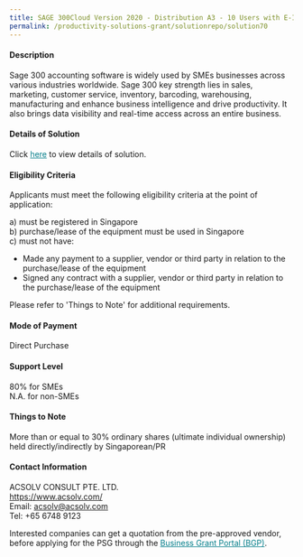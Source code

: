 ```yaml
---
title: SAGE 300Cloud Version 2020 - Distribution A3 - 10 Users with E-Invoicing
permalink: /productivity-solutions-grant/solutionrepo/solution70
---
```


#### Description

Sage 300 accounting software is widely used by SMEs businesses across various industries worldwide. Sage 300 key strength lies in sales, marketing, customer service, inventory, barcoding, warehousing, manufacturing and enhance business intelligence and drive productivity. It also brings data visibility and real-time access across an entire business.

#### Details of Solution

Click <a href='https://gb-assist-staging.netlify.app/images/psg/ACSOLV_CONSULT_20190040_Annex_3_20200625150628_Part_3.pdf' style='color:#037e8a'>here</a> to view details of solution.

#### Eligibility Criteria

Applicants must meet the following eligibility criteria at the point of application:

a) must be registered in Singapore <br>
b) purchase/lease of the equipment must be used in Singapore <br>
c) must not have:
- Made any payment to a supplier, vendor or third party in relation to the purchase/lease of the equipment
- Signed any contract with a supplier, vendor or third party in relation to the purchase/lease of the equipment

Please refer to 'Things to Note' for additional requirements.

#### Mode of Payment
Direct Purchase

#### Support Level
80% for SMEs <br>
N.A. for non-SMEs

#### Things to Note
More than or equal to 30% ordinary shares (ultimate individual ownership) held directly/indirectly by Singaporean/PR

#### Contact Information
ACSOLV CONSULT PTE. LTD.<br>https://www.acsolv.com/<br>Email: acsolv@acsolv.com<br>Tel: +65 6748 9123

Interested companies can get a quotation from the pre-approved vendor, before applying for the PSG through the <a target='_blank' style='color:#037e8a' href='https://www.businessgrants.gov.sg/'>Business Grant Portal (BGP)</a>.
